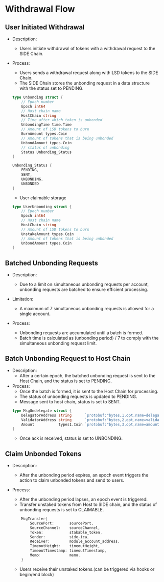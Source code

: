 # Withdrawal Flow

## User Initiated Withdrawal

- Description:
    - Users initiate withdrawal of tokens with a withdrawal request to the SIDE Chain.
- Process:
    - Users sends a withdrawal request along with LSD tokens to the SIDE Chain.
    - The SIDE Chain stores the unbonding request in a data structure with the status set to PENDING.
    ```go
    type Unbonding struct {
        // Epoch number
        Epoch int64
        // Host chain name
        HostChain string
        // Time after which token is unbonded
        UnbondingTime time.Time
        // Amount of LSD tokens to burn
        BurnAmount types.Coin
        // Amount of tokens that is being unbonded
        UnbondAmount types.Coin
        // status of unbonding
        Status Unbonding_Status
    }
    ```

    ```go
    Unbonding_Status {
        PENDING,
        SENT,
        UNBONDING,
        UNBONDED
    }
    ```
    - User claimable storage
    ```go
    type UserUnbonding struct {
        // Epoch number
        Epoch int64
        // Host chain name
        HostChain string
        // Amount of LSD tokens to burn
        UnstakeAmount types.Coin
        // Amount of tokens that is being unbonded
        UnbondAmount types.Coin
    }
    ```

## Batched Unbonding Requests

- Description:
    - Due to a limit on simultaneous unbonding requests per account, unbonding requests are batched to ensure efficient processing.
- Limitation:
    - A maximum of 7 simultaneous unbonding requests is allowed for a single account.

- Process:
    - Unbonding requests are accumulated until a batch is formed.
    - Batch time is calculated as (unbonding period) / 7 to comply with the simultaneous unbonding request limit.

## Batch Unbonding Request to Host Chain

- Description:
    - After a certain epoch, the batched unbonding request is sent to the Host Chain, and the status is set to PENDING.
- Process:
    - Once the batch is formed, it is sent to the Host Chain for processing.
    - The status of unbonding requests is updated to PENDING.
    - Message sent to host chain, status is set to SENT.
    ```go
    type MsgUndelegate struct {
        DelegatorAddress string      `protobuf:"bytes,1,opt,name=delegator_address,json=delegatorAddress,proto3" json:"delegator_address,omitempty"`
        ValidatorAddress string      `protobuf:"bytes,2,opt,name=validator_address,json=validatorAddress,proto3" json:"validator_address,omitempty"`
        Amount           types1.Coin `protobuf:"bytes,3,opt,name=amount,proto3" json:"amount"`
    }
    ```
    - Once ack is received, status is set to UNBONDING.

## Claim Unbonded Tokens

- Description:
    - After the unbonding period expires, an epoch event triggers the action to claim unbonded tokens and send to users.

- Process:
    - After the unbonding period lapses, an epoch event is triggered.
    - Transfer unstaked tokens from Host to SIDE chain, and the status of unbonding requests is set to CLAIMABLE.

    ```go
        MsgTransfer{
            SourcePort:       sourcePort,
            SourceChannel:    sourceChannel,
            Token:            stakable_token,
            Sender:           side-ica,
            Receiver:         module_account_address,
            TimeoutHeight:    timeoutHeight,
            TimeoutTimestamp: timeoutTimestamp,
            Memo:             memo,
        }
    ```
    - Users receive their unstaked tokens.(can be triggered via hooks or begin/end block)